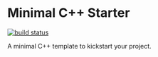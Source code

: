 # Minimal C++ Starter

[![build status](https://img.shields.io/github/workflow/status/threeal/minimal-cpp-starter/build)](https://github.com/threeal/minimal-cpp-starter/actions/workflows/build.yml)

A minimal C++ template to kickstart your project.
